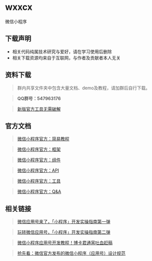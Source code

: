 # wxxcx
微信小程序
## 下载声明
<ul>
<li>相关代码纯属技术研究与爱好，请在学习使用后删除</li>
<li>相关下载资源均来自于互联网，与作者及贡献者本人无关</li>
</ul>

## 资料下载

>群内共享文件夹中包含大量文档、demo及教程，请加群后自行下载。

>**QQ群号：547963176**

>[新版官方工具无需破解](https://mp.weixin.qq.com/debug/wxadoc/dev/devtools/download.html?t=1474644089359 "新版官方工具无需破解")

## 官方文档

>[微信小程序官方：简易教程](https://mp.weixin.qq.com/debug/wxadoc/dev/index.html "微信小程序官方：简易教程")

>[微信小程序官方：框架](https://mp.weixin.qq.com/debug/wxadoc/dev/framework/MINA.html?t=1474644083132 "微信小程序官方：框架")

>[微信小程序官方：组件](https://mp.weixin.qq.com/debug/wxadoc/dev/component/?t=1474644089682 "微信小程序官方：组件")

>[微信小程序官方：API](https://mp.weixin.qq.com/debug/wxadoc/dev/api/?t=1474644087418 "微信小程序官方：API")

>[微信小程序官方：工具](https://mp.weixin.qq.com/debug/wxadoc/dev/devtools/devtools.html?t=1474644084689 "微信小程序官方：工具")

>[微信小程序官方：Q&A](https://mp.weixin.qq.com/debug/wxadoc/dev/qa/qa.html?t=1474644089359 "微信小程序官方：Q&A")

## 相关链接
>[微信应用号来了，「小程序」开发实操指南第一弹](http://money.163.com/16/0923/17/C1LR72L8002580S6.html#from=keyscan "微信应用号来了，「小程序」开发实操指南第一弹")

>[玩转微信应用号，「小程序」开发实操指南第二弹](http://money.163.com/16/0924/07/C1NB19UP002580S6.html "玩转微信应用号，「小程序」开发实操指南第二弹")

>[微信小程序应用号开发教程！博卡君通宵吐血赶稿](http://www.cnblogs.com/ytkah/articles/5895785.html "微信小程序应用号开发教程！博卡君通宵吐血赶稿")

>[抢先看：微信官方发布的微信小程序（应用号）设计规范](http://www.digitaling.com/articles/30803.html "抢先看：微信官方发布的微信小程序（应用号）设计规范")

  


